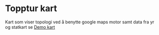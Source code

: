 # Topptur kart
 Kart som viser topologi ved å benytte google maps motor samt data fra yr og statkart se <a href="http://thesverre.servebeer.com/norgeskart.html">Demo kart</a>
